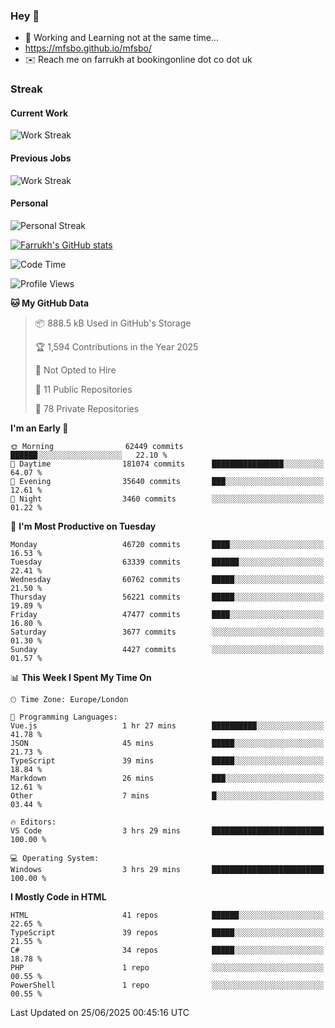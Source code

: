 ### Hey 👋

- 🏃 Working and Learning not at the same time...
- https://mfsbo.github.io/mfsbo/
- ✉️ Reach me on farrukh at bookingonline dot co dot uk

### Streak
#### Current Work
![Work Streak](https://streak-stats.demolab.com/?user=mfsbo)
#### Previous Jobs
![Work Streak](https://streak-stats.demolab.com/?user=farrukhcw)
#### Personal
![Personal Streak](https://streak-stats.demolab.com/?user=farrukhsubhani)

[![Farrukh's GitHub stats](https://github-readme-stats.vercel.app/api?username=mfsbo&hide=stars&count_private=true)](https://github.com/mfsbo/)

<!--START_SECTION:waka-->
![Code Time](http://img.shields.io/badge/Code%20Time-925%20hrs%2040%20mins-blue)

![Profile Views](http://img.shields.io/badge/Profile%20Views-0-blue)

**🐱 My GitHub Data** 

> 📦 888.5 kB Used in GitHub's Storage 
 > 
> 🏆 1,594 Contributions in the Year 2025
 > 
> 🚫 Not Opted to Hire
 > 
> 📜 11 Public Repositories 
 > 
> 🔑 78 Private Repositories 
 > 
**I'm an Early 🐤** 

```text
🌞 Morning                62449 commits       ██████░░░░░░░░░░░░░░░░░░░   22.10 % 
🌆 Daytime                181074 commits      ████████████████░░░░░░░░░   64.07 % 
🌃 Evening                35640 commits       ███░░░░░░░░░░░░░░░░░░░░░░   12.61 % 
🌙 Night                  3460 commits        ░░░░░░░░░░░░░░░░░░░░░░░░░   01.22 % 
```
📅 **I'm Most Productive on Tuesday** 

```text
Monday                   46720 commits       ████░░░░░░░░░░░░░░░░░░░░░   16.53 % 
Tuesday                  63339 commits       ██████░░░░░░░░░░░░░░░░░░░   22.41 % 
Wednesday                60762 commits       █████░░░░░░░░░░░░░░░░░░░░   21.50 % 
Thursday                 56221 commits       █████░░░░░░░░░░░░░░░░░░░░   19.89 % 
Friday                   47477 commits       ████░░░░░░░░░░░░░░░░░░░░░   16.80 % 
Saturday                 3677 commits        ░░░░░░░░░░░░░░░░░░░░░░░░░   01.30 % 
Sunday                   4427 commits        ░░░░░░░░░░░░░░░░░░░░░░░░░   01.57 % 
```


📊 **This Week I Spent My Time On** 

```text
🕑︎ Time Zone: Europe/London

💬 Programming Languages: 
Vue.js                   1 hr 27 mins        ██████████░░░░░░░░░░░░░░░   41.78 % 
JSON                     45 mins             █████░░░░░░░░░░░░░░░░░░░░   21.73 % 
TypeScript               39 mins             █████░░░░░░░░░░░░░░░░░░░░   18.84 % 
Markdown                 26 mins             ███░░░░░░░░░░░░░░░░░░░░░░   12.61 % 
Other                    7 mins              █░░░░░░░░░░░░░░░░░░░░░░░░   03.44 % 

🔥 Editors: 
VS Code                  3 hrs 29 mins       █████████████████████████   100.00 % 

💻 Operating System: 
Windows                  3 hrs 29 mins       █████████████████████████   100.00 % 
```

**I Mostly Code in HTML** 

```text
HTML                     41 repos            ██████░░░░░░░░░░░░░░░░░░░   22.65 % 
TypeScript               39 repos            █████░░░░░░░░░░░░░░░░░░░░   21.55 % 
C#                       34 repos            █████░░░░░░░░░░░░░░░░░░░░   18.78 % 
PHP                      1 repo              ░░░░░░░░░░░░░░░░░░░░░░░░░   00.55 % 
PowerShell               1 repo              ░░░░░░░░░░░░░░░░░░░░░░░░░   00.55 % 
```




 Last Updated on 25/06/2025 00:45:16 UTC
<!--END_SECTION:waka-->
<!--
**mfsbo/mfsbo** is a ✨ _special_ ✨ repository because its `README.md` (this file) appears on your GitHub profile.

Here are some ideas to get you started:

- 🔭 I’m currently working on ...
- 🌱 I’m currently learning ...
- 👯 I’m looking to collaborate on ...
- 🤔 I’m looking for help with ...
- 💬 Ask me about ...
- 📫 How to reach me: ...
- 😄 Pronouns: ...
- ⚡ Fun fact: ...
-->
